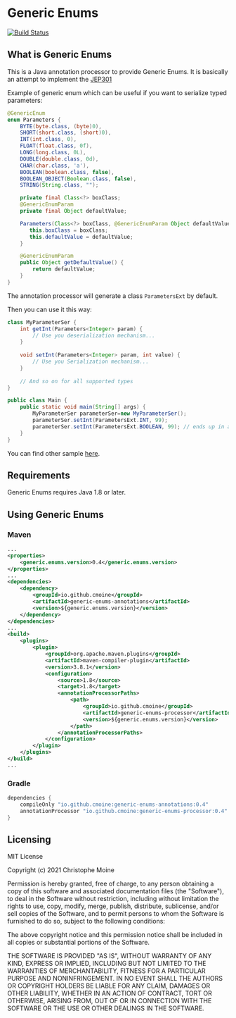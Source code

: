 # Generic Enums

[![Build Status](https://github.com/cmoine/generic-enums/actions/workflows/maven.yml/badge.svg)](https://github.com/cmoine/generic-enums/actions/workflows/maven.yml)

## What is Generic Enums

This is a Java annotation processor to provide Generic Enums. It is basically an attempt to implement the [JEP301](https://openjdk.java.net/jeps/301)

Example of generic enum which can be useful if you want to serialize typed parameters:
```java
@GenericEnum
enum Parameters {
    BYTE(byte.class, (byte)0),
    SHORT(short.class, (short)0),
    INT(int.class, 0),
    FLOAT(float.class, 0f),
    LONG(long.class, 0L),
    DOUBLE(double.class, 0d),
    CHAR(char.class, 'a'),
    BOOLEAN(boolean.class, false),
    BOOLEAN_OBJECT(Boolean.class, false),
    STRING(String.class, "");

    private final Class<?> boxClass;
    @GenericEnumParam
    private final Object defaultValue;

    Parameters(Class<?> boxClass, @GenericEnumParam Object defaultValue) {
       this.boxClass = boxClass;
       this.defaultValue = defaultValue;
    }

    @GenericEnumParam
    public Object getDefaultValue() {
        return defaultValue;
    }
}
```

The annotation processor will generate a class `ParametersExt` by default. 

Then you can use it this way:
```java
class MyParameterSer {
    int getInt(Parameters<Integer> param) {
        // Use you deserialization mechanism...
    }
    
    void setInt(Parameters<Integer> param, int value) {
        // Use you Serialization mechanism...
    }
    
    // And so on for all supported types
}

public class Main {
    public static void main(String[] args) {
        MyParameterSer parameterSer=new MyParameterSer();
        parameterSer.setInt(ParametersExt.INT, 99);
        parameterSer.setInt(ParametersExt.BOOLEAN, 99); // ends up in a compilation error !
    }
}
```

You can find other sample [here](https://github.com/cmoine/generic-enums/tree/main/it/src/main/java/org/cmoine/genericEnums). 

## Requirements

Generic Enums requires Java 1.8 or later.

## Using Generic Enums

### Maven

```xml
...
<properties>
    <generic.enums.version>0.4</generic.enums.version>
</properties>
...
<dependencies>
    <dependency>
        <groupId>io.github.cmoine</groupId>
        <artifactId>generic-enums-annotations</artifactId>
        <version>${generic.enums.version}</version>
    </dependency>
</dependencies>
...
<build>
    <plugins>
        <plugin>
            <groupId>org.apache.maven.plugins</groupId>
            <artifactId>maven-compiler-plugin</artifactId>
            <version>3.8.1</version>
            <configuration>
                <source>1.8</source>
                <target>1.8</target>
                <annotationProcessorPaths>
                    <path>
                        <groupId>io.github.cmoine</groupId>
                        <artifactId>generic-enums-processor</artifactId>
                        <version>${generic.enums.version}</version>
                    </path>
                </annotationProcessorPaths>
            </configuration>
        </plugin>
    </plugins>
</build>
...
```

### Gradle

```groovy
dependencies {
    compileOnly "io.github.cmoine:generic-enums-annotations:0.4"
    annotationProcessor "io.github.cmoine:generic-enums-processor:0.4"
}
```

## Licensing

MIT License

Copyright (c) 2021 Christophe Moine

Permission is hereby granted, free of charge, to any person obtaining a copy
of this software and associated documentation files (the "Software"), to deal
in the Software without restriction, including without limitation the rights
to use, copy, modify, merge, publish, distribute, sublicense, and/or sell
copies of the Software, and to permit persons to whom the Software is
furnished to do so, subject to the following conditions:

The above copyright notice and this permission notice shall be included in all
copies or substantial portions of the Software.

THE SOFTWARE IS PROVIDED "AS IS", WITHOUT WARRANTY OF ANY KIND, EXPRESS OR
IMPLIED, INCLUDING BUT NOT LIMITED TO THE WARRANTIES OF MERCHANTABILITY,
FITNESS FOR A PARTICULAR PURPOSE AND NONINFRINGEMENT. IN NO EVENT SHALL THE
AUTHORS OR COPYRIGHT HOLDERS BE LIABLE FOR ANY CLAIM, DAMAGES OR OTHER
LIABILITY, WHETHER IN AN ACTION OF CONTRACT, TORT OR OTHERWISE, ARISING FROM,
OUT OF OR IN CONNECTION WITH THE SOFTWARE OR THE USE OR OTHER DEALINGS IN THE
SOFTWARE.
